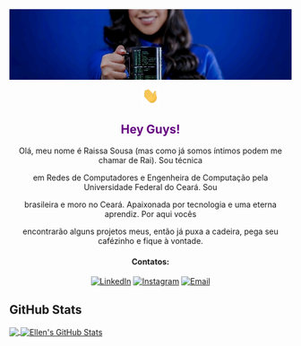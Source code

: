 

<div align="center">
<img align="center" src="painel.jfif" alt="painel">
<p></p>
<img src="Hi.gif" width="30px">
<h2><font color="#660582">Hey Guys!</font></h2>
<p>
<p>Olá, meu nome é Raissa Sousa (mas como já somos íntimos podem me chamar de Rai). Sou técnica
<p>em Redes de Computadores e Engenheira de Computação pela Universidade Federal do Ceará. Sou  
<p>brasileira e moro no Ceará. Apaixonada por tecnologia e uma eterna aprendiz. Por aqui vocês 
<p>encontrarão alguns projetos meus, então já puxa a cadeira, pega seu cafézinho e fique à vontade.</p>

<p>
<h4>Contatos:</h4>
<a href="https://www.linkedin.com/in/raissa-sousa/" target="_blank"><img src="https://img.shields.io/badge/LinkedIn-%230077B5.svg?&style=flat-arround&logo=linkedin&logoColor=white" alt="LinkedIn"></a>
<a href="https://www.instagram.com/sousaellenn/" target="_blank"><img src="https://img.shields.io/badge/Instagram-%230077B5.svg?&style=flat-arround&logo=instagram&logoColor=white" alt="Instagram"></a>
<a href="mailto:ellensousa@alu.ufc.br?Subject=%5BGitHub%5D" target="_blank"><img src="https://img.shields.io/badge/Email-%230077B5.svg?&style=flat-arround&logo=gmail&logoColor=white" alt="Email"></a>


</div>
</div>





## GitHub Stats

<a href="https://github.com/sousaellen/sousaellen">
  <img align="center" src="https://github-readme-stats.vercel.app/api/top-langs/?username=sousaellen&hide=java,html,tex&title_color=ffffff&text_color=ffffff&icon_color=FFFFFF&bg_color=205693&langs_count=4" />
</a>
<a href="https://github.com/sousaellen/sousaellen">
  <img align="center" src="https://github-readme-stats.vercel.app/api?username=sousaellen&show_icons=true&line_height=27&count_private=true&title_color=ffffff&text_color=ffffff&icon_color=ffffff&bg_color=205693" alt="Ellen's GitHub Stats" />
</a>











